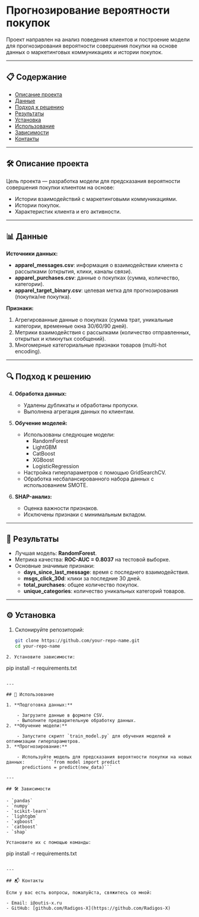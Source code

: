 # Прогнозирование вероятности покупок

Проект направлен на анализ поведения клиентов и построение модели для прогнозирования вероятности совершения покупки на основе данных о маркетинговых коммуникациях и истории покупок.

---

## 📋 Содержание

- [Описание проекта](#описание-проекта)
- [Данные](#данные)
- [Подход к решению](#подход-к-решению)
- [Результаты](#результаты)
- [Установка](#установка)
- [Использование](#использование)
- [Зависимости](#зависимости)
- [Контакты](#контакты)

---

## 🛠️ Описание проекта

Цель проекта — разработка модели для предсказания вероятности совершения покупки клиентом на основе:
- Истории взаимодействий с маркетинговыми коммуникациями.
- Истории покупок.
- Характеристик клиента и его активности.

---

## 📊 Данные

**Источники данных:**
- **apparel_messages.csv**: информация о взаимодействии клиента с рассылками (открытия, клики, каналы связи).
- **apparel_purchases.csv**: данные о покупках (сумма, количество, категории).
- **apparel_target_binary.csv**: целевая метка для прогнозирования (покупка/не покупка).

**Признаки:**
1. Агрегированные данные о покупках (сумма трат, уникальные категории, временные окна 30/60/90 дней).
2. Метрики взаимодействия с рассылками (количество отправленных, открытых и кликнутых сообщений).
3. Многомерные категориальные признаки товаров (multi-hot encoding).

---

## 🔍 Подход к решению

4. **Обработка данных:**
   - Удалены дубликаты и обработаны пропуски.
   - Выполнена агрегация данных по клиентам.

5. **Обучение моделей:**
   - Использованы следующие модели:
     - RandomForest
     - LightGBM
     - CatBoost
     - XGBoost
     - LogisticRegression
   - Настройка гиперпараметров с помощью GridSearchCV.
   - Обработка несбалансированного набора данных с использованием SMOTE.

6. **SHAP-анализ:**
   - Оценка важности признаков.
   - Исключены признаки с минимальным вкладом.

---

## 🚀 Результаты

- Лучшая модель: **RandomForest**.
- Метрика качества: **ROC-AUC = 0.8037** на тестовой выборке.
- Основные значимые признаки:
  - **days_since_last_message**: время с последнего взаимодействия.
  - **msgs_click_30d**: клики за последние 30 дней.
  - **total_purchases**: общее количество покупок.
  - **unique_categories**: количество уникальных категорий товаров.

---

## ⚙️ Установка

1. Склонируйте репозиторий:
   ```bash
   git clone https://github.com/your-repo-name.git
   cd your-repo-name
```
2. Установите зависимости:
```
pip install -r requirements.txt
```

---

## 📖 Использование

1. **Подготовка данных:**
    
    - Загрузите данные в формате CSV.
    - Выполните предварительную обработку данных.
2. **Обучение модели:**
    
    - Запустите скрипт `train_model.py` для обучения моделей и оптимизации гиперпараметров.
3. **Прогнозирование:**
    
    - Используйте модель для предсказания вероятности покупки на новых данных:        ```from model import predict 
      predictions = predict(new_data)```

---

## 🛠️ Зависимости

- `pandas`
- `numpy`
- `scikit-learn`
- `lightgbm`
- `xgboost`
- `catboost`
- `shap`

Установите их с помощью команды:
```
pip install -r requirements.txt
```

---

## 📬 Контакты

Если у вас есть вопросы, пожалуйста, свяжитесь со мной:

- Email: i@outis-x.ru
- GitHub: [github.com/Radigos-X](https://github.com/Radigos-X)